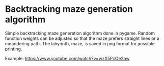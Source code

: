
# Backtracking maze generation algorithm

Simple backtracking maze generation algorithm done in pygame. 
Random function weights can be adjusted so that the maze prefers straight lines or a meandering path. 
The labyrinth, maze, is saved in png format for possible printing.

Example: https://www.youtube.com/watch?v=wzX5PcOe2aw
